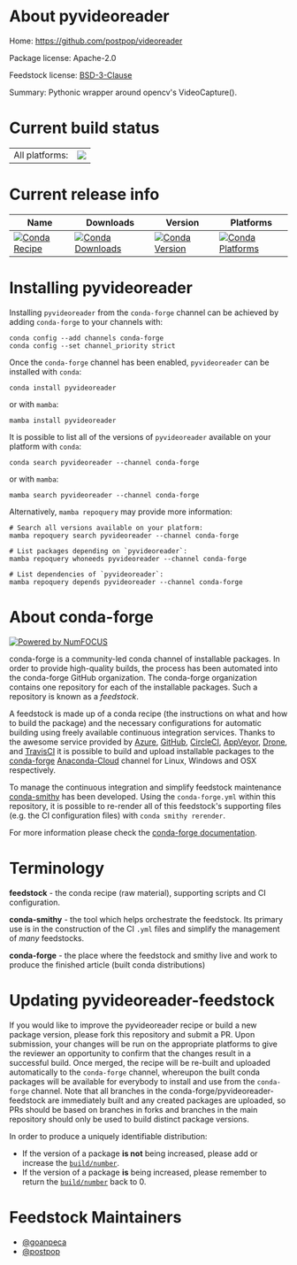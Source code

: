 About pyvideoreader
===================

Home: https://github.com/postpop/videoreader

Package license: Apache-2.0

Feedstock license: [BSD-3-Clause](https://github.com/conda-forge/pyvideoreader-feedstock/blob/main/LICENSE.txt)

Summary: Pythonic wrapper around opencv's VideoCapture().

Current build status
====================


<table><tr><td>All platforms:</td>
    <td>
      <a href="https://dev.azure.com/conda-forge/feedstock-builds/_build/latest?definitionId=15174&branchName=main">
        <img src="https://dev.azure.com/conda-forge/feedstock-builds/_apis/build/status/pyvideoreader-feedstock?branchName=main">
      </a>
    </td>
  </tr>
</table>

Current release info
====================

| Name | Downloads | Version | Platforms |
| --- | --- | --- | --- |
| [![Conda Recipe](https://img.shields.io/badge/recipe-pyvideoreader-green.svg)](https://anaconda.org/conda-forge/pyvideoreader) | [![Conda Downloads](https://img.shields.io/conda/dn/conda-forge/pyvideoreader.svg)](https://anaconda.org/conda-forge/pyvideoreader) | [![Conda Version](https://img.shields.io/conda/vn/conda-forge/pyvideoreader.svg)](https://anaconda.org/conda-forge/pyvideoreader) | [![Conda Platforms](https://img.shields.io/conda/pn/conda-forge/pyvideoreader.svg)](https://anaconda.org/conda-forge/pyvideoreader) |

Installing pyvideoreader
========================

Installing `pyvideoreader` from the `conda-forge` channel can be achieved by adding `conda-forge` to your channels with:

```
conda config --add channels conda-forge
conda config --set channel_priority strict
```

Once the `conda-forge` channel has been enabled, `pyvideoreader` can be installed with `conda`:

```
conda install pyvideoreader
```

or with `mamba`:

```
mamba install pyvideoreader
```

It is possible to list all of the versions of `pyvideoreader` available on your platform with `conda`:

```
conda search pyvideoreader --channel conda-forge
```

or with `mamba`:

```
mamba search pyvideoreader --channel conda-forge
```

Alternatively, `mamba repoquery` may provide more information:

```
# Search all versions available on your platform:
mamba repoquery search pyvideoreader --channel conda-forge

# List packages depending on `pyvideoreader`:
mamba repoquery whoneeds pyvideoreader --channel conda-forge

# List dependencies of `pyvideoreader`:
mamba repoquery depends pyvideoreader --channel conda-forge
```


About conda-forge
=================

[![Powered by
NumFOCUS](https://img.shields.io/badge/powered%20by-NumFOCUS-orange.svg?style=flat&colorA=E1523D&colorB=007D8A)](https://numfocus.org)

conda-forge is a community-led conda channel of installable packages.
In order to provide high-quality builds, the process has been automated into the
conda-forge GitHub organization. The conda-forge organization contains one repository
for each of the installable packages. Such a repository is known as a *feedstock*.

A feedstock is made up of a conda recipe (the instructions on what and how to build
the package) and the necessary configurations for automatic building using freely
available continuous integration services. Thanks to the awesome service provided by
[Azure](https://azure.microsoft.com/en-us/services/devops/), [GitHub](https://github.com/),
[CircleCI](https://circleci.com/), [AppVeyor](https://www.appveyor.com/),
[Drone](https://cloud.drone.io/welcome), and [TravisCI](https://travis-ci.com/)
it is possible to build and upload installable packages to the
[conda-forge](https://anaconda.org/conda-forge) [Anaconda-Cloud](https://anaconda.org/)
channel for Linux, Windows and OSX respectively.

To manage the continuous integration and simplify feedstock maintenance
[conda-smithy](https://github.com/conda-forge/conda-smithy) has been developed.
Using the ``conda-forge.yml`` within this repository, it is possible to re-render all of
this feedstock's supporting files (e.g. the CI configuration files) with ``conda smithy rerender``.

For more information please check the [conda-forge documentation](https://conda-forge.org/docs/).

Terminology
===========

**feedstock** - the conda recipe (raw material), supporting scripts and CI configuration.

**conda-smithy** - the tool which helps orchestrate the feedstock.
                   Its primary use is in the construction of the CI ``.yml`` files
                   and simplify the management of *many* feedstocks.

**conda-forge** - the place where the feedstock and smithy live and work to
                  produce the finished article (built conda distributions)


Updating pyvideoreader-feedstock
================================

If you would like to improve the pyvideoreader recipe or build a new
package version, please fork this repository and submit a PR. Upon submission,
your changes will be run on the appropriate platforms to give the reviewer an
opportunity to confirm that the changes result in a successful build. Once
merged, the recipe will be re-built and uploaded automatically to the
`conda-forge` channel, whereupon the built conda packages will be available for
everybody to install and use from the `conda-forge` channel.
Note that all branches in the conda-forge/pyvideoreader-feedstock are
immediately built and any created packages are uploaded, so PRs should be based
on branches in forks and branches in the main repository should only be used to
build distinct package versions.

In order to produce a uniquely identifiable distribution:
 * If the version of a package **is not** being increased, please add or increase
   the [``build/number``](https://docs.conda.io/projects/conda-build/en/latest/resources/define-metadata.html#build-number-and-string).
 * If the version of a package **is** being increased, please remember to return
   the [``build/number``](https://docs.conda.io/projects/conda-build/en/latest/resources/define-metadata.html#build-number-and-string)
   back to 0.

Feedstock Maintainers
=====================

* [@goanpeca](https://github.com/goanpeca/)
* [@postpop](https://github.com/postpop/)


